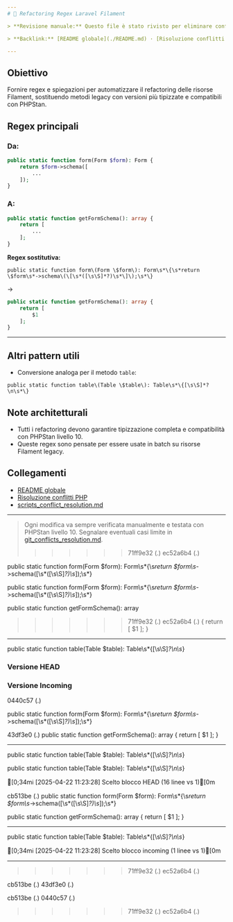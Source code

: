 ```yaml
---
# 📄 Refactoring Regex Laravel Filament

> **Revisione manuale:** Questo file è stato rivisto per eliminare conflitti, duplicazioni e marker. Le regex sono pensate per il refactoring automatico di risorse Filament, in particolare per la conversione tra metodi `form`, `table` e `getFormSchema` in ottica PHPStan livello 10.

> **Backlink:** [README globale](./README.md) · [Risoluzione conflitti PHP](./git_conflicts_resolution.md)

---
```


## Obiettivo

Fornire regex e spiegazioni per automatizzare il refactoring delle risorse Filament, sostituendo metodi legacy con versioni più tipizzate e compatibili con PHPStan.

## Regex principali

### Da:
```php
public static function form(Form $form): Form {
    return $form->schema([
        ...
    ]);
}
```
### A:
```php
public static function getFormSchema(): array {
    return [
        ...
    ];
}
```
**Regex sostitutiva:**
```regex
public static function form\(Form \$form\): Form\s*\{\s*return \$form\s*->schema\(\[\s*([\s\S]*?)\s*\]\);\s*\}
```
→
```php
public static function getFormSchema(): array {
    return [
        $1
    ];
}
```

---

## Altri pattern utili

- Conversione analoga per il metodo `table`:
```regex
public static function table\(Table \$table\): Table\s*\{[\s\S]*?\n\s*\}
```

## Note architetturali
- Tutti i refactoring devono garantire tipizzazione completa e compatibilità con PHPStan livello 10.
- Queste regex sono pensate per essere usate in batch su risorse Filament legacy.

## Collegamenti
- [README globale](./README.md)
- [Risoluzione conflitti PHP](./git_conflicts_resolution.md)
- [scripts_conflict_resolution.md](./scripts_conflict_resolution.md)

---

> Ogni modifica va sempre verificata manualmente e testata con PHPStan livello 10. Segnalare eventuali casi limite in [git_conflicts_resolution.md](./git_conflicts_resolution.md).
>>>>>>> 71ff9e32 (.)
>>>>>>> ec52a6b4 (.)


public static function form\(Form \$form\): Form\s*\{\s*return \$form\s*->schema\(\[\s*([\s\S]*?)\s*\]\);\s*\}



public static function form\(Form \$form\): Form\s*\{\s*return \$form\s*->schema\(\[\s*([\s\S]*?)\s*\]\);\s*\}



public static function getFormSchema(): array
>>>>>>> 71ff9e32 (.)
>>>>>>> ec52a6b4 (.)
    {
        return [
            $1
        ]; 
    }

---------------------------------------------


public static function table\(Table \$table\): Table\s*\{[\s\S]*?\n\s*\}
### Versione HEAD


### Versione Incoming

 0440c57 (.)

public static function form\(Form \$form\): Form\s*\{\s*return \$form\s*->schema\(\[\s*([\s\S]*?)\s*\]\);\s*\}



 43df3e0 (.)
public static function getFormSchema(): array
    {
        return [
            $1
        ]; 
    }

---------------------------------------------


public static function table\(Table \$table\): Table\s*\{[\s\S]*?\n\s*\}


public static function table\(Table \$table\): Table\s*\{[\s\S]*?\n\s*\}

[0;34mℹ️ [2025-04-22 11:23:28] Scelto blocco HEAD (16 linee vs 1)[0m

 cb513be (.)
public static function form\(Form \$form\): Form\s*\{\s*return \$form\s*->schema\(\[\s*([\s\S]*?)\s*\]\);\s*\}



public static function getFormSchema(): array
    {
        return [
            $1
        ]; 
    }

---------------------------------------------


public static function table\(Table \$table\): Table\s*\{[\s\S]*?\n\s*\}


[0;34mℹ️ [2025-04-22 11:23:28] Scelto blocco incoming (1 linee vs 1)[0m

---

>>>>>>> 71ff9e32 (.)
>>>>>>> ec52a6b4 (.)

 cb513be (.)
 43df3e0 (.)


 cb513be (.)
 0440c57 (.)
>>>>>>> 71ff9e32 (.)
>>>>>>> ec52a6b4 (.)
